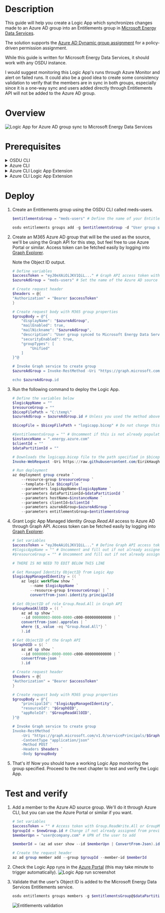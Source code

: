 # Description
This guide will help you create a Logic App which synchronizes changes made to an Azure AD group into an Entitlements group in [Microsoft Energy Data Services](https://azure.microsoft.com/en-us/products/energy-data-services/#overview).

The solution supports the [Azure AD Dynamic group assignment](https://learn.microsoft.com/en-us/azure/active-directory/enterprise-users/groups-dynamic-membership) for a policy-driven permission assignment. 

While this guide is written for Microsoft Energy Data Services, it should work with any OSDU instance.

I would suggest monitoring this Logic App's runs through Azure Monitor and alert on failed runs. It could also be a good idea to create some consistency validation to verify that the members are in sync in both groups, especially since it is a one-way sync and users added directly through Entitlements API will not be added to the Azure AD group.

# Overview
![Logic App for Azure AD group sync to Microsoft Energy Data Services](img/logicapp-concept.png)

# Prerequisites
<details>
<summary>OSDU CLI</summary>

1. Generate a [Refresh Token](https://learn.microsoft.com/en-us/azure/energy-data-services/how-to-generate-refresh-token) for your Microsoft Energy Data Services instance.
2. Download [OSDU CLI](https://community.opengroup.org/osdu/platform/data-flow/data-loading/osdu-cli) from the Open Source Community.
3. Authenticate to your Microsoft Energy Data Services instance by running the following command.
```Powershell
osdu config update
```
4. Enter all the instance details, see example below.
    <details>
    <summary>Example input</summary>

    ```conf
    server = https://<instance-name>.energy.azure.com
    crs_catalog_url = /api/crs/catalog/v2/
    crs_converter_url = /api/crs/converter/v2/
    entitlements_url = /api/entitlements/v2/
    file_url = /api/file/v2/
    legal_url = /api/legal/v1/
    schema_url = /api/schema-service/v1/
    search_url = /api/search/v2/
    storage_url = /api/storage/v2/
    unit_url = /api/unit/v3/
    workflow_url = /api/workflow/v1/
    data_partition_id = <data-partition-id>
    legal_tag = <legal-tag-id>
    acl_viewer = data.default.viewers@<data-partition-id>.dataservices.energy
    acl_owner = data.default.owners@<data-partition-id>.dataservices.energy
    authentication_mode = refresh_token
    token_endpoint = https://login.microsoftonline.com/<tenant-id>/oauth2/v2.0/token
    refresh_token = 0.ARoBv4j5cvDGr0GRqy18...
    client_id = <meds-appreg-client-id>
    client_secret =
    ```
5. Make sure that it is authenticated to your instance by running the following command.

    ```powershell
    osdu status
    ```

    This should return the following output:
    ```powershell
    PS C:\Users\admin> osdu status
    CRS Catalog service  200         OK
    CRS Converter service 200        OK
    File service         200         OK
    Entitlements Service 200         OK
    Legal service        200         OK
    Schema service       200         OK
    Search service       200         OK
    Storage service      200         OK
    Unit service         200         OK
    Workflow service     200         OK
    ```
</details>

<details>
<summary>Azure CLI</summary>

Download from [aka.ms/azurecli](https://aka.ms/azurecli).  
Login to the Azure CLI using the command below, and your user with subscription owner rights:
```Powershell
az login
```
Verify that the right subscription is selected:
```Powershell
az account show
```
If the correct subscription is not selected, run the following command:
```Powershell
az account set --subscription <subscription-id>
```
</details>

<details>
<summary>Azure CLI Logic App Extension</summary>

1. Install the module
    ```Powershell
    az extension add --name logic
    ```
</details>

<details>
<summary>Azure CLI Logic App Extension</summary>

1. Install the module
    ```Powershell
    az extension add --name logic
    ```
</details>


# Deploy

1. Create an Entitlements group using the OSDU CLI called meds-users.
    ```powershell
    $entitlementsGroup = "meds-users" # Define the name of your Entitlements group

    osdu entitlements groups add -g $entitlementsGroup -d "User group synced from Azure AD by Logic App"
    ```
2. Create an M365 Azure AD group that will be the used as the source, we'll be using the Graph API for this step, but feel free to use Azure Portal or similar. Access token can be fetched easily by logging into [Graph Explorer](https://developer.microsoft.com/en-us/graph/graph-explorer).

    Note the Object ID output.

    ```powershell
    # Define variables
    $accessToken = "eyJ0eXAiOiJKV1QiL..." # Graph API access token with Directory.ReadWrite.All and Group.ReadWrite.All
    $azureAdGroup = "meds-users" # Set the name of the Azure AD source group

    # Create request header
    $headers = @{
    "Authorization" = "Bearer $accessToken"
    }

    # Create request body with M365 group properties
    $groupBody = @"{
        "displayName": "$azureAdGroup",
        "mailEnabled": true,
        "mailNickname": "$azureAdGroup",
        "description": "User group synced to Microsoft Energy Data Services by Logic App",
        "securityEnabled": true,
        "groupTypes": [
            "Unified"
        ]
    }"@

    # Invoke Graph service to create group
    $azureAdGroup = Invoke-RestMethod -Uri "https://graph.microsoft.com/v1.0/groups" -ContentType "application/json" -Method POST -Headers $headers -Body $groupBody

    echo $azureAdGroup.id
    ```
3. Run the following command to deploy the Logic App. 
    ```Powershell
    # Define the variables below
    $logicAppName = ""
    $resourceGroup = ""
    $bicepFilePath = "C:\temp\"
    $azureAdGroup = $azureAdGroup.id # Unless you used the method above to create the Azure AD Group, replace with the ObjectID of said group
    
    $bicepFile = $bicepFilePath + "logicapp.bicep" # Do not change this
    
    #$entitlementsGroup = "" # Uncomment if this is not already populated by previous steps
    $instanceName = ".energy.azure.com"
    $clientId = ""
    $dataPartitionId = ""

    # Downloads the logicapp.bicep file to the path specified in $bicepFile
    Invoke-WebRequest -Uri https://raw.githubusercontent.com/EirikHaughom/MicrosoftEnergyDataServices/main/Guides/AADEntitlementsSync/src/logicapp.bicep -OutFile $bicepFile

    # Run deployment
    az deployment group create `
        --resource-group $resourceGroup `
        --template-file $bicepFile `
        --parameters logicAppName=$logicAppName `
        --parameters dataPartitionId=$dataPartitionId `
        --parameters hostName=$instanceName `
        --parameters clientId=$clientId `
        --parameters azureAdGroup=$azureAdGroup `
        --parameters entitlementsGroup=$entitlementsGroup
    ```
4. Grant Logic App Managed Identity *Group.Read.All* access to Azure AD through Graph API. Access token can be fetched easily by logging into [Graph Explorer](https://developer.microsoft.com/en-us/graph/graph-explorer).
    ```Powershell
    # Set variables
    $accessToken = "eyJ0eAAiOiJKV1QiL..." # Define Graph API access token with Directory.ReadWrite.All or Group.ReadWrite.All
    #$logicAppName = "" # Uncomment and fill out if not already assigned from previous steps
    #$resourceGroup = "" # Uncomment and fill out if not already assigned from previous steps    

    # THERE IS NO NEED TO EDIT BELOW THIS LINE

    # Get Managed Identity ObjectID from Logic App
    $logicAppManagedIdentity = (( `
        az logic workflow show `
            --name $logicAppName `
            --resource-group $resourceGroup) | `
            convertfrom-json).identity.principalId

    # Get ObjectID of role Group.Read.All in Graph API
    $GroupReadAllOID = (( `
        az ad sp show `
        --id 00000003-0000-0000-c000-000000000000 | `
        convertfrom-json).approles | `
        where {$_.value -eq "Group.Read.All"} `
        ).id

    # Get ObjectID of the Graph API
    $GraphOID = $( `
        az ad sp show `
        --id 00000003-0000-0000-c000-000000000000 | `
        convertfrom-json `
        ).id

    # Create request header
    $headers = @{
    "Authorization" = "Bearer $accessToken"
    }

    # Create request body with M365 group properties
    $groupBody = @"{
        "principalId": "$logicAppManagedIdentity",
        "resourceId": "$GraphOID",
        "appRoleId": "$GroupReadAllOID",
    }"@

    # Invoke Graph service to create group
    Invoke-RestMethod `
        -Uri "https://graph.microsoft.com/v1.0/servicePrincipals/$GraphOID/appRoleAssignments" `
        -ContentType "application/json" `
        -Method POST `
        -Headers $headers `
        -Body $groupBody
    ```

5. That's it! Now you should have a working Logic App monitoring the group specified. Proceed to the next chapter to test and verify the Logic App.


# Test and verify

1. Add a member to the Azure AD source group. We'll do it through Azure CLI, but you can use the Azure Portal or similar if you want.
    ```powershell
    # Set variables
    $accessToken = "" # Access token with Group.ReadWrite.All or GroupMember.ReadWrite.All rights.
    $groupId = $newGroup.id # Change if not already assigned from previous steps
    $memberUpn = "user@company.com" # UPN of the user to add

    $memberId = (az ad user show --id $memberUpn | ConvertFrom-Json).id

    # Create the request header
    az ad group member add --group $groupId --member-id $memberId
    ```
2. Check the Logic App runs in the [Azure Portal](https://portal.azure.com) (this may take minute to trigger automatically).
    ![Logic App run screenshot](img/logicapp-run-validation.png)

3. Validate that the user's Object ID is added to the Microsoft Energy Data Services Entitlements service.
    ```powershell
    osdu entitlements groups members -g $entitlementsGroup@$dataPartitionId.dataservices.energy
    ```
    ![Entitlements validation](img/entitlements-validation.png)